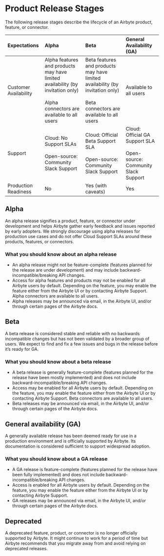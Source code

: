 # Product Release Stages

The following release stages describe the lifecycle of an Airbyte product, feature, or connector.

| Expectations | Alpha | Beta | General Availability (GA)|
|:-------------|:------|:-----|:-------------------------|
| Customer Availability | Alpha features and products may have limited availability (by invitation only) <br/><br/> Alpha connectors are available to all users | Beta features and products may have limited availability (by invitation only) <br/><br/> Beta connectors are available to all users | Available to all users |
|Support | Cloud: No Support SLAs <br/><br/> Open-source: Community Slack Support | Cloud: Official Beta Support SLA <br/><br/> Open-source: Community Slack Support | Cloud: Official GA Support SLA <br/><br/> Open-source: Community Slack Support |
| Production Readiness | No | Yes (with caveats) | Yes |

## Alpha 
An alpha release signifies a product, feature, or connector under development and helps Airbyte gather early feedback and issues reported by early adopters. We strongly discourage using alpha releases for production use cases and do not offer Cloud Support SLAs around these products, features, or connectors.

### What you should know about an alpha release

- An alpha release might not be feature-complete (features planned for the release are under development) and may include backward-incompatible/breaking API changes. 
- Access for alpha features and products may not be enabled for all Airbyte users by default. Depending on the feature, you may enable the feature either from the Airbyte UI or by contacting Airbyte Support. Alpha connectors are available to all users. 
- Alpha releases may be announced via email, in the Airbyte UI, and/or through certain pages of the Airbyte docs.

## Beta 
A beta release is considered stable and reliable with no backwards incompatible changes but has not been validated by a broader group of users. We expect to find and fix a few issues and bugs in the release before it’s ready for GA.

### What you should know about a beta release

- A beta release is generally feature-complete (features planned for the release have been mostly implemented) and does not include backward-incompatible/breaking API changes. 
- Access may be enabled for all Airbyte users by default. Depending on the feature, you may enable the feature either from the Airbyte UI or by contacting Airbyte Support. Beta connectors are available to all users. 
- Beta releases may be announced via email, in the Airbyte UI, and/or through certain pages of the Airbyte docs.

## General availability (GA) 
A generally available release has been deemed ready for use in a production environment and is officially supported by Airbyte. Its documentation is considered sufficient to support widespread adoption.

### What you should know about a GA release

- A GA release is feature-complete (features planned for the release have been fully implemented) and does not include backward-incompatible/breaking API changes. 
- Access is enabled for all Airbyte users by default. Depending on the feature, you may enable the feature either from the Airbyte UI or by contacting Airbyte Support. 
- GA releases may be announced via email, in the Airbyte UI, and/or through certain pages of the Airbyte docs. 

## Deprecated 
A deprecated feature, product, or connector is no longer officially supported by Airbyte. It might continue to work for a period of time but Airbyte recommends that you migrate away from and avoid relying on deprecated releases.

